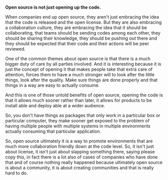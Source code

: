 **Open source is not just opening up the code.**

When companies end up open source, they aren't just embracing the idea that the code is released and the open license. But they are also embracing a collaboration culture, they are embracing the idea that it should be collaborating, that teams should be sending codes among each other, they should be sharing their knowledge, they should be pushing out there and they should be expected that their code and their actions will be peer reviewed.

One of the common themes about open source is that there is a much bigger duty of care by all parties involved. And it is interesting because it is just the concept of opening it that makes people take that extra care of attention, forces them to have a much stronger will to look after the little things, look after the quality. Make sure things are done properly and that things in a way are easy to actually consume.

And this is one of those untold benefits of open source, opening the code is that it allows much sooner rather than later, it allows for products to be install able and deploy able at a wider audience.

So, you don't have things as packages that only work in a particular box or particular computer, they make sooner get exposed to the problem of having multiple people with multiple systems in multiple environments actually consuming that particular application.

So, open source ultimately it is a way to promote environments that are much more collaboration friendly down at the code level. So, it isn't just about license, it isn't just about slapping something there, saying please copy this, in fact there is a lot also of cases of companies who have done that and of course nothing really happened because ultimately open source is about a community, it is about creating communities and that is really hard to do.